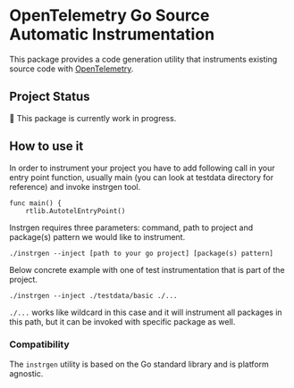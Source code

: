 # OpenTelemetry Go Source Automatic Instrumentation

This package provides a code generation utility that instruments existing source code with [OpenTelemetry].

## Project Status

:construction: This package is currently work in progress.

## How to use it

In order to instrument your project you have to add following call in your entry point function, usually main
(you can look at testdata directory for reference) and invoke instrgen tool.

```
func main() {
    rtlib.AutotelEntryPoint()
```

Instrgen requires three parameters: command, path to project and package(s) pattern we
would like to instrument.

```
./instrgen --inject [path to your go project] [package(s) pattern]
```

Below concrete example with one of test instrumentation that is part of the project.

```
./instrgen --inject ./testdata/basic ./...
```

```./...``` works like wildcard in this case and it will instrument all packages in this path, but it can be invoked with
specific package as well.

### Compatibility

The `instrgen` utility is based on the Go standard library and is platform agnostic.

[OpenTelemetry]: https://opentelemetry.io/
